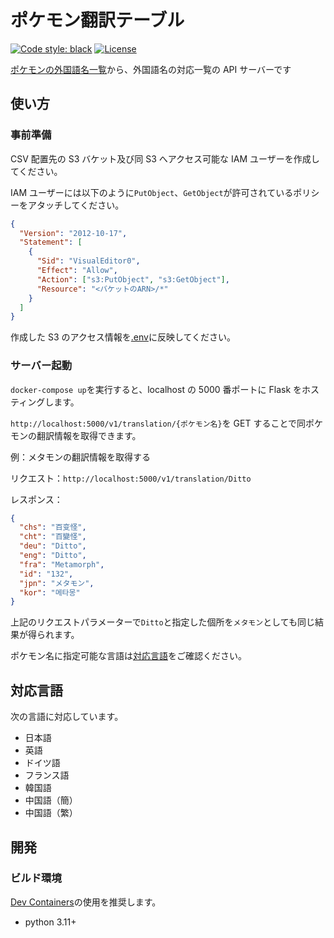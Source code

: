 # ポケモン翻訳テーブル

[![Code style: black](https://img.shields.io/badge/code%20style-black-000000.svg)](https://github.com/psf/black)
[![License](https://black.readthedocs.io/en/stable/_static/license.svg)](LICENSE.md)

[ポケモンの外国語名一覧](http://wiki.xn--rckteqa2e.com/wiki/%E3%83%9D%E3%82%B1%E3%83%A2%E3%83%B3%E3%81%AE%E5%A4%96%E5%9B%BD%E8%AA%9E%E5%90%8D%E4%B8%80%E8%A6%A7)から、外国語名の対応一覧の API サーバーです

## 使い方

### 事前準備

CSV 配置先の S3 バケット及び同 S3 へアクセス可能な IAM ユーザーを作成してください。

IAM ユーザーには以下のように`PutObject`、`GetObject`が許可されているポリシーをアタッチしてください。

```json
{
  "Version": "2012-10-17",
  "Statement": [
    {
      "Sid": "VisualEditor0",
      "Effect": "Allow",
      "Action": ["s3:PutObject", "s3:GetObject"],
      "Resource": "<バケットのARN>/*"
    }
  ]
}
```

作成した S3 のアクセス情報を[.env](.env)に反映してください。

### サーバー起動

`docker-compose up`を実行すると、localhost の 5000 番ポートに Flask をホスティングします。

`http://localhost:5000/v1/translation/{ポケモン名}`を GET することで同ポケモンの翻訳情報を取得できます。

例：メタモンの翻訳情報を取得する

リクエスト：`http://localhost:5000/v1/translation/Ditto`

レスポンス：

```json
{
  "chs": "百变怪",
  "cht": "百變怪",
  "deu": "Ditto",
  "eng": "Ditto",
  "fra": "Metamorph",
  "id": "132",
  "jpn": "メタモン",
  "kor": "메타몽"
}
```

上記のリクエストパラメーターで`Ditto`と指定した個所を`メタモン`としても同じ結果が得られます。

ポケモン名に指定可能な言語は[対応言語](#対応言語)をご確認ください。

## 対応言語

次の言語に対応しています。

- 日本語
- 英語
- ドイツ語
- フランス語
- 韓国語
- 中国語（簡）
- 中国語（繁）

## 開発

### ビルド環境

[Dev Containers](https://marketplace.visualstudio.com/items?itemName=ms-vscode-remote.remote-containers)の使用を推奨します。

- python 3.11+
